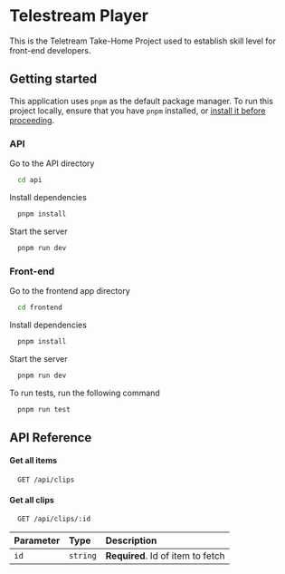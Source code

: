 # Telestream Player

This is the Teletream Take-Home Project used to establish skill level for front-end developers.

## Getting started

This application uses `pnpm` as the default package manager. To run this project locally, ensure that you have `pnpm` installed, or [install it before proceeding](https://pnpm.io/installation).

### API

Go to the API directory

```bash
  cd api
```

Install dependencies

```bash
  pnpm install
```

Start the server

```bash
  pnpm run dev
```

### Front-end

Go to the frontend app directory

```bash
  cd frontend
```

Install dependencies

```bash
  pnpm install
```

Start the server

```bash
  pnpm run dev
```

To run tests, run the following command

```bash
  pnpm run test
```

## API Reference

#### Get all items

```http
  GET /api/clips
```

#### Get all clips

```http
  GET /api/clips/:id
```

| Parameter | Type     | Description                       |
| :-------- | :------- | :-------------------------------- |
| `id`      | `string` | **Required**. Id of item to fetch |
